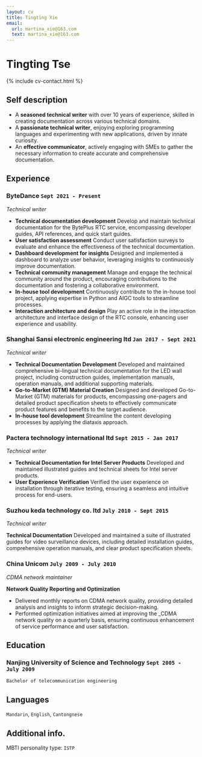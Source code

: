 ```yaml
---
layout: cv
title: Tingting Xie
email:
  url: martina_xie@163.com
  text: martina_xie@163.com
---
```


# Tingting **Tse**

<!--
include contact information from the front matter
Supported arguments:
    - email
-->

{% include cv-contact.html %}

## Self description

- A **seasoned technical writer** with over 10 years of experience, skilled in creating documentation across various technical domains.
- A **passionate technical writer**, enjoying exploring programming languages and experimenting with new applications, driven by innate curiosity.
- An **effective communicator**, actively engaging with SMEs to gather the necessary information to create accurate and comprehensive documentation.

## Experience

### ByteDance `Sept 2021 - Present`
_Technical writer_

- **Technical documentation development**
Develop and maintain technical documentation for the BytePlus RTC service, encompassing developer guides, API references, and quick start guides.
- **User satisfaction assessment**
Conduct user satisfaction surveys to evaluate and enhance the effectiveness of the technical documentation.
- **Dashboard development for insights**
Designed and implemented a dashboard to analyze user behavior, leveraging insights to continuously improve documentation.
- **Technical community management**
Manage and engage the technical community around the product, encouraging contributions to the documentation and fostering a collaborative environment.
- **In-house tool development**
Continuously contribute to the in-house tool project, applying expertise in Python and AIGC tools to streamline processes.
- **Interaction architecture and design**
Play an active role in the interaction architecture and interface design of the RTC console, enhancing user experience and usability.

### Shanghai Sansi electronic engineering ltd `Jan 2017 - Sept 2021`

_Technical writer_

- **Technical Documentation Development**
Developed and maintained comprehensive bi-lingual technical documentation for the LED wall project, including construction guides, implementation manuals, operation manuals, and additional supporting materials.
- **Go-to-Market (GTM) Material Creation**
Designed and developed Go-to-Market (GTM) materials for products, encompassing one-pagers and detailed product specification sheets to effectively communicate product features and benefits to the target audience.
- **In-house tool development**
Streamline the content developing processes by applying the diataxis approach.

### Pactera technology international ltd `Sept 2015 - Jan 2017`

_Technical writer_

- **Technical Documentation for Intel Server Products**
Developed and maintained illustrated guides and technical sheets for Intel server products.
- **User Experience Verification**
Verified the user experience on installation through iterative testing, ensuring a seamless and intuitive process for end-users.

### Suzhou keda technology co. ltd `July 2010 - Sept 2015`

_Technical writer_

**Technical Documentation**
Developed and maintained a suite of illustrated guides for video surveillance devices, including detailed installation guides, comprehensive operation manuals, and clear product specification sheets.
### China Unicom `July 2009 - July 2010`

_CDMA network maintainer_

**Network Quality Reporting and Optimization**
- Delivered monthly reports on CDMA network quality, providing detailed analysis and insights to inform strategic decision-making.
- Performed optimization initiatives aimed at improving the _CDMA network quality on a quarterly basis, ensuring continuous enhancement of service performance and user satisfaction.

## Education

### Nanjing University of Science and Technology `Sept 2005 - July 2009`
```
Bachelor of telecommunication engineering
```

## Languages

`Mandarin`, `English`, `Cantongnese`

## Additional info.

MBTI personality type: `ISTP`

<!-- ### Footer

Last updated: May 2013 -->
